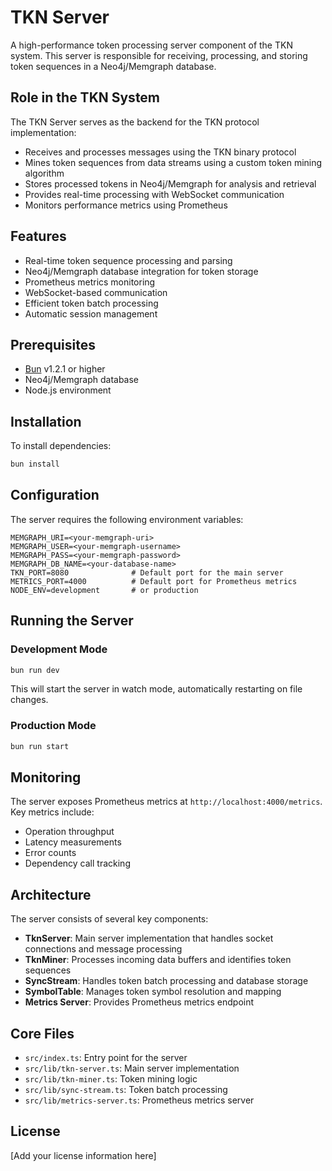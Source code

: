 # TKN Server

A high-performance token processing server component of the TKN system. This server is responsible for receiving, processing, and storing token sequences in a Neo4j/Memgraph database.

## Role in the TKN System

The TKN Server serves as the backend for the TKN protocol implementation:

- Receives and processes messages using the TKN binary protocol
- Mines token sequences from data streams using a custom token mining algorithm
- Stores processed tokens in Neo4j/Memgraph for analysis and retrieval
- Provides real-time processing with WebSocket communication
- Monitors performance metrics using Prometheus

## Features

- Real-time token sequence processing and parsing
- Neo4j/Memgraph database integration for token storage
- Prometheus metrics monitoring
- WebSocket-based communication
- Efficient token batch processing
- Automatic session management

## Prerequisites

- [Bun](https://bun.sh) v1.2.1 or higher
- Neo4j/Memgraph database
- Node.js environment

## Installation

To install dependencies:

```bash
bun install
```

## Configuration

The server requires the following environment variables:

```env
MEMGRAPH_URI=<your-memgraph-uri>
MEMGRAPH_USER=<your-memgraph-username>
MEMGRAPH_PASS=<your-memgraph-password>
MEMGRAPH_DB_NAME=<your-database-name>
TKN_PORT=8080              # Default port for the main server
METRICS_PORT=4000          # Default port for Prometheus metrics
NODE_ENV=development       # or production
```

## Running the Server

### Development Mode

```bash
bun run dev
```

This will start the server in watch mode, automatically restarting on file changes.

### Production Mode

```bash
bun run start
```

## Monitoring

The server exposes Prometheus metrics at `http://localhost:4000/metrics`. Key metrics include:

- Operation throughput
- Latency measurements
- Error counts
- Dependency call tracking

## Architecture

The server consists of several key components:

- **TknServer**: Main server implementation that handles socket connections and message processing
- **TknMiner**: Processes incoming data buffers and identifies token sequences
- **SyncStream**: Handles token batch processing and database storage
- **SymbolTable**: Manages token symbol resolution and mapping
- **Metrics Server**: Provides Prometheus metrics endpoint

## Core Files

- `src/index.ts`: Entry point for the server
- `src/lib/tkn-server.ts`: Main server implementation
- `src/lib/tkn-miner.ts`: Token mining logic
- `src/lib/sync-stream.ts`: Token batch processing
- `src/lib/metrics-server.ts`: Prometheus metrics server

## License

[Add your license information here]
